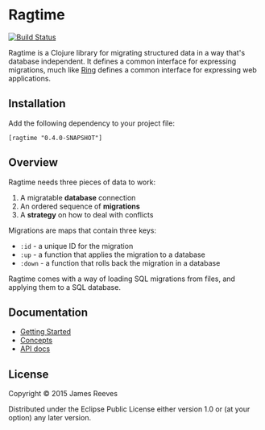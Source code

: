 # Ragtime

[![Build Status](https://travis-ci.org/weavejester/ragtime.svg?branch=dev)](https://travis-ci.org/weavejester/ragtime)

Ragtime is a Clojure library for migrating structured data in a way
that's database independent. It defines a common interface for
expressing migrations, much like [Ring][] defines a common interface
for expressing web applications.

[ring]: https://github.com/ring-clojure/ring

## Installation

Add the following dependency to your project file:

    [ragtime "0.4.0-SNAPSHOT"]

## Overview

Ragtime needs three pieces of data to work:

1. A migratable **database** connection
2. An ordered sequence of **migrations**
3. A **strategy** on how to deal with conflicts

Migrations are maps that contain three keys:

* `:id`   - a unique ID for the migration
* `:up`   - a function that applies the migration to a database
* `:down` - a function that rolls back the migration in a database

Ragtime comes with a way of loading SQL migrations from files, and
applying them to a SQL database.

## Documentation

* [Getting Started](https://github.com/weavejester/ragtime/wiki/Getting-Started)
* [Concepts](https://github.com/weavejester/ragtime/wiki/Concepts)
* [API docs](http://weavejester.github.com/ragtime)

## License

Copyright © 2015 James Reeves

Distributed under the Eclipse Public License either version 1.0 or (at
your option) any later version.
